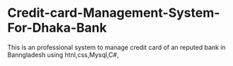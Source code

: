 # Credit-card-Management-System-For-Dhaka-Bank
This is an professional system to manage credit card of an reputed bank in Banngladesh using  htnl,css,Mysql,C#, 
